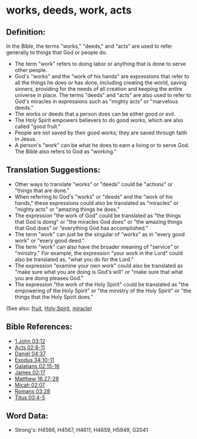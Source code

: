 # works, deeds, work, acts #

## Definition: ##

In the Bible, the terms "works," "deeds," and "acts" are used to refer generally to things that God or people do. 

* The term "work" refers to doing labor or anything that is done to serve other people.
* God's "works" and the "work of his hands" are expressions that refer to all the things he does or has done, including creating the world, saving sinners, providing for the needs of all creation and keeping the entire universe in place. The terms "deeds" and "acts" are also used to refer to God's miracles in expressions such as "mighty acts" or "marvelous deeds."
* The works or deeds that a person does can be either good or evil.
* The Holy Spirit empowers believers to do good works, which are also called "good fruit."
* People are not saved by their good works; they are saved through faith in Jesus.
* A person's "work" can be what he does to earn a living or to serve God. The Bible also refers to God as "working."

## Translation Suggestions: ##

* Other ways to translate "works" or "deeds" could be "actions" or "things that are done."
* When referring to God's "works" or "deeds" and the "work of his hands," these expressions could also be translated as "miracles" or "mighty acts" or "amazing things he does."
* The expression "the work of God" could be translated as "the things that God is doing" or "the miracles God does" or "the amazing things that God does" or "everything God has accomplished."
* The term "work" can just be the singular of "works" as in "every good work" or "every good deed."
* The term "work" can also have the broader meaning of "service" or "ministry." For example, the expression "your work in the Lord" could also be translated as, "what you do for the Lord."
* The expression "examine your own work" could also be translated as "make sure what you are doing is God's will" or "make sure that what you are doing pleases God."
* The expression "the work of the Holy Spirit" could be translated as "the empowering of the Holy Spirit" or "the ministry of the Holy Spirit" or "the things that the Holy Spirit does."

(See also: [fruit](../other/fruit.md), [Holy Spirit](../kt/holyspirit.md), [miracle](../kt/miracle.md))

## Bible References: ##

* [1 John 03:12](rc://en/tn/help/1jn/03/12)
* [Acts 02:8-11](rc://en/tn/help/act/02/08)
* [Daniel 04:37](rc://en/tn/help/dan/04/37)
* [Exodus 34:10-11](rc://en/tn/help/exo/34/10)
* [Galatians 02:15-16](rc://en/tn/help/gal/02/15)
* [James 02:17](rc://en/tn/help/jas/02/17)
* [Matthew 16:27-28](rc://en/tn/help/mat/16/27)
* [Micah 02:07](rc://en/tn/help/mic/02/07)
* [Romans 03:28](rc://en/tn/help/rom/03/28)
* [Titus 03:4-5](rc://en/tn/help/tit/03/04)

## Word Data: ##

* Strong's: H4566, H4567, H4611, H4659, H5949, G2041
